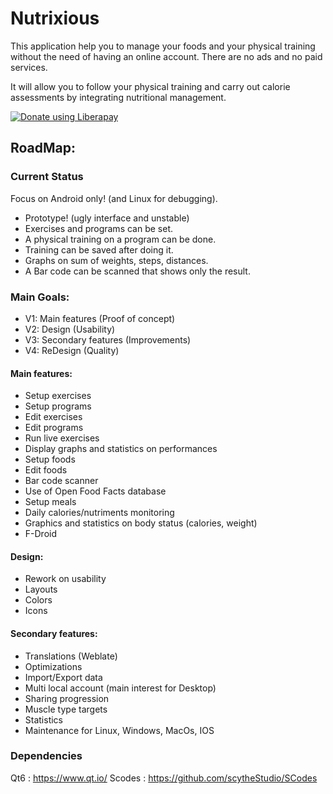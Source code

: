 # Nutrixious
This application help you to manage your foods and your physical training without the need of having an online account.
There are no ads and no paid services.

It will allow you to follow your physical training and carry out calorie assessments by integrating nutritional management.

<noscript><a href="https://liberapay.com/Ledjlale/donate"><img alt="Donate using Liberapay" src="https://liberapay.com/assets/widgets/donate.svg"></a></noscript>

## RoadMap:

### Current Status

Focus on Android only! (and Linux for debugging).

- Prototype! (ugly interface and unstable)
- Exercises and programs can be set.
- A physical training on a program can be done.
- Training can be saved after doing it.
- Graphs on sum of weights, steps, distances.
- A Bar code can be scanned that shows only the result.

### Main Goals:

- V1: Main features (Proof of concept)
- V2: Design (Usability)
- V3: Secondary features (Improvements)
- V4: ReDesign (Quality)

#### Main features:
- Setup exercises
- Setup programs
- Edit exercises
- Edit programs
- Run live exercises
- Display graphs and statistics on performances
- Setup foods
- Edit foods
- Bar code scanner
- Use of Open Food Facts database
- Setup meals
- Daily calories/nutriments monitoring
- Graphics and statistics on body status (calories, weight)
- F-Droid

#### Design:
- Rework on usability
- Layouts
- Colors
- Icons

#### Secondary features:
- Translations (Weblate)
- Optimizations
- Import/Export data
- Multi local account (main interest for Desktop)
- Sharing progression
- Muscle type targets
- Statistics
- Maintenance for Linux, Windows, MacOs, IOS

### Dependencies
Qt6 : https://www.qt.io/
Scodes : https://github.com/scytheStudio/SCodes
